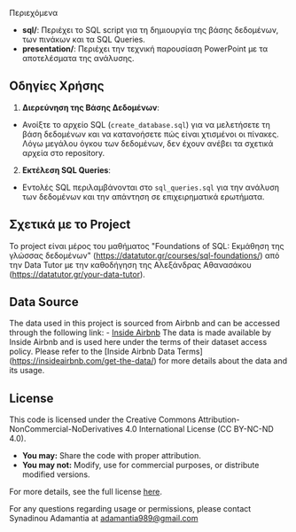 
Περιεχόμενα
- **sql/**: Περιέχει το SQL script για τη δημιουργία της βάσης δεδομένων, των πινάκων και τα SQL Queries.
- **presentation/**: Περιέχει την τεχνική παρουσίαση PowerPoint με τα αποτελέσματα της ανάλυσης.

## Οδηγίες Χρήσης

1. **Διερεύνηση της Βάσης Δεδομένων**:
- Ανοίξτε το αρχείο SQL (`create_database.sql`) για να μελετήσετε τη βάση δεδομένων και να κατανοήσετε πώς είναι χτισμένοι οι πίνακες. Λόγω μεγάλου όγκου των δεδομένων, δεν έχουν ανέβει τα σχετικά αρχεία στο repository.

2. **Εκτέλεση SQL Queries**:
- Εντολές SQL περιλαμβάνονται στο `sql_queries.sql` για την ανάλυση των δεδομένων και την απάντηση σε επιχειρηματικά ερωτήματα.
## Σχετικά με το Project

Το project είναι μέρος του μαθήματος "Foundations of SQL: Εκμάθηση της γλώσσας δεδομένων" (https://datatutor.gr/courses/sql-foundations/) από την Data Tutor με την καθοδήγηση της Αλεξάνδρας Αθανασάκου (https://datatutor.gr/your-data-tutor).

## Data Source

The data used in this project is sourced from Airbnb and can be accessed through the following link: - [Inside Airbnb](https://insideairbnb.com/get-the-data/) The data is made available by Inside Airbnb and is used here under the terms of their dataset access policy. Please refer to the [Inside Airbnb Data Terms] (https://insideairbnb.com/get-the-data/) for more details about the data and its usage.

 

## License

This code is licensed under the Creative Commons Attribution-NonCommercial-NoDerivatives 4.0 International License (CC BY-NC-ND 4.0).

- **You may:** Share the code with proper attribution.
- **You may not:** Modify, use for commercial purposes, or distribute modified versions.

For more details, see the full license [here](https://creativecommons.org/licenses/by-nc-nd/4.0/).

For any questions regarding usage or permissions, please contact Synadinou Adamantia at adamantia989@gmail.com
 
